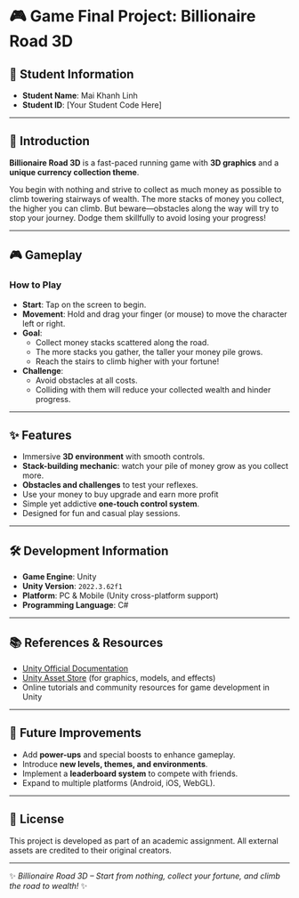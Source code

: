 # 🎮 Game Final Project: Billionaire Road 3D

## 👤 Student Information
- **Student Name**: Mai Khanh Linh  
- **Student ID**: [Your Student Code Here]  

---

## 📖 Introduction
**Billionaire Road 3D** is a fast-paced running game with **3D graphics** and a **unique currency collection theme**.  

You begin with nothing and strive to collect as much money as possible to climb towering stairways of wealth. The more stacks of money you collect, the higher you can climb. But beware—obstacles along the way will try to stop your journey. Dodge them skillfully to avoid losing your progress!  

---

## 🎮 Gameplay
### How to Play
- **Start**: Tap on the screen to begin.  
- **Movement**: Hold and drag your finger (or mouse) to move the character left or right.  
- **Goal**:  
  - Collect money stacks scattered along the road.  
  - The more stacks you gather, the taller your money pile grows.  
  - Reach the stairs to climb higher with your fortune!  
- **Challenge**:  
  - Avoid obstacles at all costs.  
  - Colliding with them will reduce your collected wealth and hinder progress.  

---

## ✨ Features
- Immersive **3D environment** with smooth controls.  
- **Stack-building mechanic**: watch your pile of money grow as you collect more.  
- **Obstacles and challenges** to test your reflexes.
- Use your money to buy upgrade and earn more profit
- Simple yet addictive **one-touch control system**.  
- Designed for fun and casual play sessions.  

---

## 🛠️ Development Information
- **Game Engine**: Unity  
- **Unity Version**: `2022.3.62f1`  
- **Platform**: PC & Mobile (Unity cross-platform support)  
- **Programming Language**: C#  

---

## 📚 References & Resources
- [Unity Official Documentation](https://docs.unity3d.com/)  
- [Unity Asset Store](https://assetstore.unity.com/) (for graphics, models, and effects)  
- Online tutorials and community resources for game development in Unity  

---

## 🚀 Future Improvements
- Add **power-ups** and special boosts to enhance gameplay.  
- Introduce **new levels, themes, and environments**.  
- Implement a **leaderboard system** to compete with friends.  
- Expand to multiple platforms (Android, iOS, WebGL).  

---

## 📜 License
This project is developed as part of an academic assignment. All external assets are credited to their original creators.  

---

✨ *Billionaire Road 3D – Start from nothing, collect your fortune, and climb the road to wealth!* ✨
